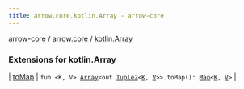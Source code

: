 ```yaml
---
title: arrow.core.kotlin.Array - arrow-core
---
```


[arrow-core](../../index.html) / [arrow.core](../index.html) / [kotlin.Array](./index.html)

### Extensions for kotlin.Array

| [toMap](to-map.html) | `fun <K, V> `[`Array`](https://kotlinlang.org/api/latest/jvm/stdlib/kotlin/-array/index.html)`<out `[`Tuple2`](../-tuple2/index.html)`<`[`K`](to-map.html#K)`, `[`V`](to-map.html#V)`>>.toMap(): `[`Map`](https://kotlinlang.org/api/latest/jvm/stdlib/kotlin.collections/-map/index.html)`<`[`K`](to-map.html#K)`, `[`V`](to-map.html#V)`>` |


